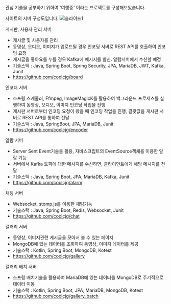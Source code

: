 관심 기술을 공부하기 위하여 '여행중' 이라는 프로젝트를 구성해보았습니다.

사이트의 서버 구성도입니다.
![슬라이드1](https://github.com/user-attachments/assets/5d43bed9-e63c-4367-8de4-02cf0d1fd1eb)

게시판, 사용자 관리 서버
- 게시글 및 사용자를 관리
- 동영상, 오디오, 이미지가 업로드될 경우 인코딩 서버로 REST API를 호출하여 인코딩 요청
- 게시글을 좋아요를 누를 경우 Kafka에 메시지를 발신. 알람서버에서 수신할 예정
- 기술스택 : Java, Spring Boot, Spring Security, JPA, MariaDB, JWT, Kafka, Junit
- https://github.com/coolcjg/board

인코더 서버
- 스프링 스케줄러, Ffmpeg, ImageMagicK를 활용하여 백그라운드 프로세스를 실행하여 동영상, 오디오, 이미지 인코딩 작업을 진행
- 게시판 서버로부터 인코딩 요청이 왔을 때 인코딩 작업을 진행, 결괏값을 게시판 서버로 REST API를 통하여 전달
- 기술스택 : Java, SpringBoot, JPA, MariaDB, Junit
- https://github.com/coolcjg/encoder

알람 서버
- Server Sent Event기술을 활용, 자바스크립트의 EventSource객체를 이용한 알람 기능
- 서버에서 Kafka 토픽에 대한 메시지를 수신하면, 클라이언트에게 해당 메시지를 전달
- 기술스택 : Java, Spring Boot, JPA, MariaDB, Kafka, Junit
- https://github.com/coolcjg/alarm

채팅 서버
- Websocket, stomp.js를 이용한 채팅기능
- 기술스택 : Java, Spring Boot, Redis, Websocket, Junit
- https://github.com/coolcjg/chat

갤러리 서버
- 동영상, 이미지관련 게시글을 모아서 볼 수 있는 페이지
- MongoDB에 있는 데이터를 조회하여 동영상, 이미지 데이터를 제공
- 기술스택 : Kotlin, Spring Boot, MongoDB, Kotest
- https://github.com/coolcjg/gallery
 
갤러리 배치 서버
- 스프링 배치기술을 활용하여 MariaDB에 있는 데이터를 MongoDB로 주기적으로 데이터 이동
- 기술스택 : Kotlin, Spring Boot, JPA, MariaDB, MongoDB, Kotest
- https://github.com/coolcjg/gallery_batch
